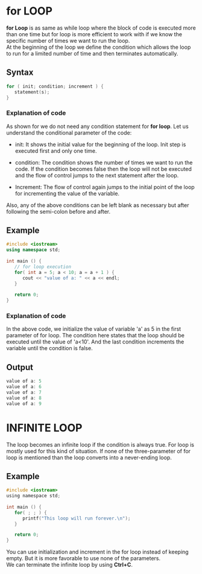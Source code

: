 # for LOOP  

**for Loop** is as same as while loop where the block of code is executed more than one time but for loop is more efficient to work with if we know the specific number of times we want to run the loop.  
At the beginning of the loop we define the condition which allows the loop to run for a limited number of time and then terminates automatically.  

## Syntax  
```c++
for ( init; condition; increment ) {
   statement(s);
}
```  

### Explanation of code  

As shown for we do not need any condition statement for **for loop**.
Let us understand the conditional parameter of the code:
* init: It shows the initial value for the beginning of the loop. Init step is executed first and only one time.  

* condition: The condition shows the number of times we want to run the code. If the condition becomes false then the loop will not be executed and the flow of control jumps to the next statement after the loop.   

* Increment:  The flow of control again jumps to the initial point of the loop for incrementing the value of the variable.  

Also, any of the above conditions can be left blank as necessary but after following the semi-colon before and after.  

## Example  

```c++
#include <iostream>
using namespace std;
 
int main () {
   // for loop execution
   for( int a = 5; a < 10; a = a + 1 ) {
      cout << "value of a: " << a << endl;
   }
 
   return 0;
}
```  

### Explanation of code  

In the above code, we initialize the value of variable 'a' as 5 in the first parameter of for loop. The condition here states that the loop should be executed until the value of 'a<10'. And the last condition increments the variable until the condition is false.  

## Output   
```c
value of a: 5
value of a: 6
value of a: 7
value of a: 8
value of a: 9
```  

# INFINITE LOOP 

The loop becomes an infinite loop if the condition is always true. For loop is mostly used for this kind of situation. If none of the three-parameter of for loop is mentioned than the loop converts into a never-ending loop.

## Example 

```c
#include <iostream>
using namespace std;
 
int main () {
   for( ; ; ) {
      printf("This loop will run forever.\n");
   }

   return 0;
}
```  
You can use initialization and increment in the for loop instead of keeping empty. But it is more favorable to use none of the parameters.  
We can terminate the infinite loop by using **Ctrl+C**.